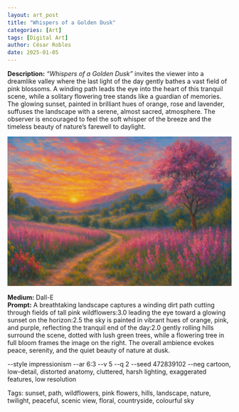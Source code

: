 ```yaml
---
layout: art_post
title: "Whispers of a Golden Dusk"
categories: [Art]
tags: [Digital Art]
author: César Robles
date: 2025-01-05
---
```

**Description:** *“Whispers of a Golden Dusk”* invites the viewer into a dreamlike valley where the last light of the day gently bathes a vast field of pink blossoms. A winding path leads the eye into the heart of this tranquil scene, while a solitary flowering tree stands like a guardian of memories. The glowing sunset, painted in brilliant hues of orange, rose and lavender, suffuses the landscape with a serene, almost sacred, atmosphere. The observer is encouraged to feel the soft whisper of the breeze and the timeless beauty of nature’s farewell to daylight.

![Whispers of a Golden Dusk](/imag/digital_art/whispers_of_a_golden_dusk.jpg)

**Medium:** Dall-E\
**Prompt:** A breathtaking landscape captures a winding dirt path cutting through fields of tall pink wildflowers:3.0 leading the eye toward a glowing sunset on the horizon:2.5 the sky is painted in vibrant hues of orange, pink, and purple, reflecting the tranquil end of the day:2.0 gently rolling hills surround the scene, dotted with lush green trees, while a flowering tree in full bloom frames the image on the right. The overall ambience evokes peace, serenity, and the quiet beauty of nature at dusk.

--style impressionism --ar 6:3 --v 5 --q 2 --seed 472839102 --neg cartoon, low-detail, distorted anatomy, cluttered, harsh lighting, exaggerated features, low resolution

Tags: sunset, path, wildflowers, pink flowers, hills, landscape, nature, twilight, peaceful, scenic view, floral, countryside, colourful sky